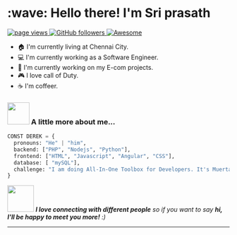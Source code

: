 <h1 align="left" id="macropower-title">:wave: Hello there! I'm Sri prasath</h1>
<p align="left">
  <a href="https://github.com/dereknguyen269">
    <img src="https://komarev.com/ghpvc/?username=dereknguyen269" alt="page views">
  </a>
  <a href="https://github.com/dereknguyen269?tab=followers">
    <img alt="GitHub followers" src="[https://img.shields.io/github/followers/dereknguyen269?color=green&logo=github](https://github.com/sriprasath123)">
  </a>
  <a href="https://github.com/abhisheknaiidu/awesome-github-profile-readme">
    <img alt="Awesome" src="https://awesome.re/mentioned-badge.svg">
  </a>
</p>



- :house: I'm currently living at Chennai City.
- :computer: I'm currently working as a Software Engineer.
- :dart: I'm currently working on my E-com projects.
- :video_game: I love call of Duty.
- :coffee: I'm coffeer.

### <img src="https://media.giphy.com/media/VgCDAzcKvsR6OM0uWg/giphy.gif" width="50"> A little more about me...  

```Python
CONST DEREK = {
  pronouns: "He" | "him",
  backend: ["PHP", "Nodejs", "Python"],
  frontend: ["HTML", "Javascript", "Angular", "CSS"],
  database: [ "mySQL"],
  challenge: "I am doing All-In-One Toolbox for Developers. It's Muerta Toolbox."
}
```







<img src="https://media.giphy.com/media/LnQjpWaON8nhr21vNW/giphy.gif" width="60"> <em><b>I love connecting with different people</b> so if you want to say <b>hi, I'll be happy to meet you more!</b> :)</em>

---
